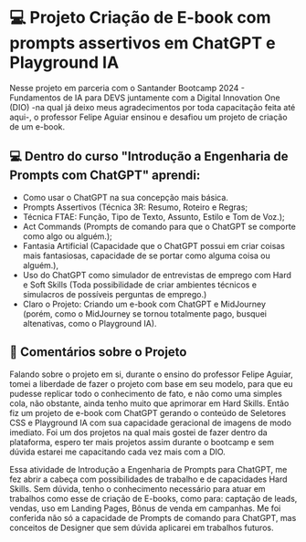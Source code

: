 # 💻 Projeto Criação de E-book com prompts assertivos em ChatGPT e Playground IA

Nesse projeto em parceria com o Santander Bootcamp 2024 - Fundamentos de IA para DEVS juntamente com a Digital Innovation One (DIO) -na qual já deixo meus agradecimentos por toda capacitação feita até aqui-, o professor Felipe Aguiar ensinou e desafiou um projeto de criação de um e-book.

## 💻 Dentro do curso "Introdução a Engenharia de Prompts com ChatGPT" aprendi:

- Como usar o ChatGPT na sua concepção mais básica.
- Prompts Assertivos (Técnica 3R: Resumo, Roteiro e Regras;
- Técnica FTAE: Função, Tipo de Texto, Assunto, Estilo e Tom de Voz.);
- Act Commands (Prompts de comando para que o ChatGPT se comporte como algo ou alguém.);
- Fantasia Artificial (Capacidade que o ChatGPT possui em criar coisas mais fantasiosas, capacidade de se portar como alguma coisa ou alguém.),
- Uso do ChatGPT como simulador de entrevistas de emprego com Hard e Soft Skills (Toda possibilidade de criar ambientes técnicos e simulacros de possíveis perguntas de emprego.)
- Claro o Projeto: Criando um e-book com ChatGPT e MidJourney (porém, como o MidJourney se tornou totalmente pago, busquei altenativas, como o Playground IA).

## 💭 Comentários sobre o Projeto

Falando sobre o projeto em si, durante o ensino do professor Felipe Aguiar, tomei a liberdade de fazer o projeto com base em seu modelo, para que eu pudesse replicar todo o conhecimento de fato, e não como uma simples cola, não obstante, ainda tenho muito que aprimorar em Hard Skills. Então fiz um projeto de e-book com ChatGPT gerando o conteúdo de Seletores CSS e Playground IA com sua capacidade geracional de imagens de modo imediato. Foi um dos projetos na qual mais gostei de fazer dentro da plataforma, espero ter mais projetos assim durante o bootcamp e sem dúvida estarei me capacitando cada vez mais com a DIO.

Essa atividade de Introdução a Engenharia de Prompts para ChatGPT, me fez abrir a cabeça com possibilidades de trabalho e de capacidades Hard Skills. Sem dúvida, tenho o conhecimento necessário para atuar em trabalhos como esse de criação de E-books, como para: captação de leads, vendas, uso em Landing Pages, Bônus de venda em campanhas. Me foi conferida não só a capacidade de Prompts de comando para ChatGPT, mas conceitos de Designer que sem dúvida aplicarei em trabalhos futuros.
